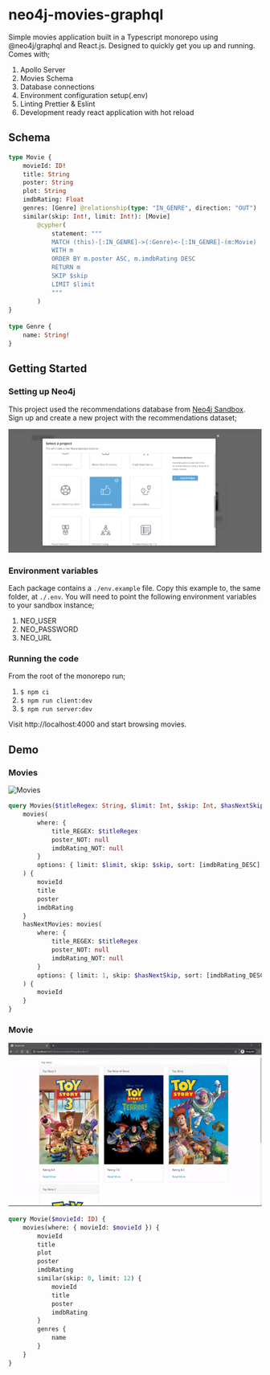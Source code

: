 # neo4j-movies-graphql

Simple movies application built in a Typescript monorepo using @neo4j/graphql and React.js. Designed to quickly get you up and running. Comes with;

1. Apollo Server
2. Movies Schema
3. Database connections
4. Environment configuration setup(.env)
5. Linting Prettier & Eslint
6. Development ready react application with hot reload

## Schema

```graphql
type Movie {
    movieId: ID!
    title: String
    poster: String
    plot: String
    imdbRating: Float
    genres: [Genre] @relationship(type: "IN_GENRE", direction: "OUT")
    similar(skip: Int!, limit: Int!): [Movie]
        @cypher(
            statement: """
            MATCH (this)-[:IN_GENRE]->(:Genre)<-[:IN_GENRE]-(m:Movie)
            WITH m
            ORDER BY m.poster ASC, m.imdbRating DESC
            RETURN m
            SKIP $skip
            LIMIT $limit
            """
        )
}

type Genre {
    name: String!
}
```

## Getting Started

### Setting up Neo4j

This project used the recommendations database from [Neo4j Sandbox](https://neo4j.com/sandbox/). Sign up and create a new project with the recommendations dataset;

![Recommendations Project](./assets/recommendations.png)

### Environment variables

Each package contains a `./env.example` file. Copy this example to, the same folder, at `./.env`. You will need to point the following environment variables to your sandbox instance;

1. NEO_USER
2. NEO_PASSWORD
3. NEO_URL

### Running the code

From the root of the monorepo run;

1. `$ npm ci`
2. `$ npm run client:dev`
3. `$ npm run server:dev`

Visit http://localhost:4000 and start browsing movies.

## Demo

### Movies

![Movies](./assets/movies.gif)

```graphql
query Movies($titleRegex: String, $limit: Int, $skip: Int, $hasNextSkip: Int) {
    movies(
        where: {
            title_REGEX: $titleRegex
            poster_NOT: null
            imdbRating_NOT: null
        }
        options: { limit: $limit, skip: $skip, sort: [imdbRating_DESC] }
    ) {
        movieId
        title
        poster
        imdbRating
    }
    hasNextMovies: movies(
        where: {
            title_REGEX: $titleRegex
            poster_NOT: null
            imdbRating_NOT: null
        }
        options: { limit: 1, skip: $hasNextSkip, sort: [imdbRating_DESC] }
    ) {
        movieId
    }
}
```

### Movie

![Movie](./assets/movie.gif)

```graphql
query Movie($movieId: ID) {
    movies(where: { movieId: $movieId }) {
        movieId
        title
        plot
        poster
        imdbRating
        similar(skip: 0, limit: 12) {
            movieId
            title
            poster
            imdbRating
        }
        genres {
            name
        }
    }
}
```
